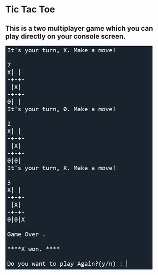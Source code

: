 # Tic Tac Toe
## This is a two multiplayer game which you can play directly on your console screen.
![Tic Tac Toe](/tic_tac_toe.jpg)
